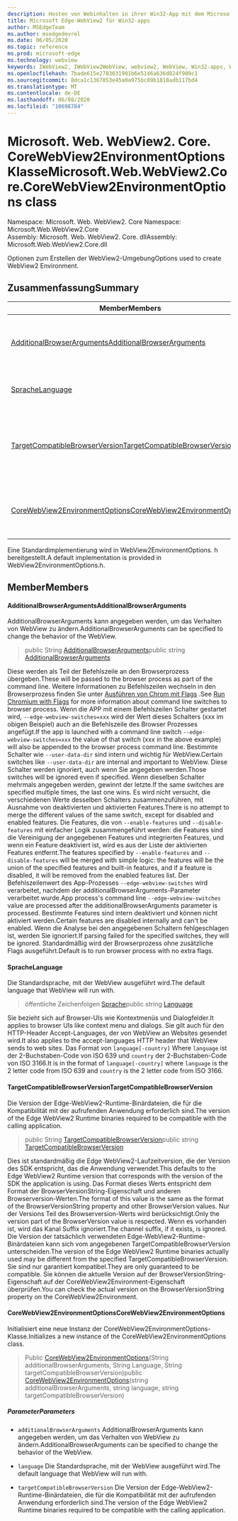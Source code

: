 ```yaml
---
description: Hosten von Webinhalten in ihrer Win32-App mit dem Microsoft Edge WebView2-Steuerelement
title: Microsoft Edge-WebView2 für Win32-apps
author: MSEdgeTeam
ms.author: msedgedevrel
ms.date: 06/05/2020
ms.topic: reference
ms.prod: microsoft-edge
ms.technology: webview
keywords: IWebView2, IWebView2WebView, webview2, WebView, Win32-apps, Win32, Edge, ICoreWebView2, ICoreWebView2Controller, Browser-Steuerelement, Edge-HTML
ms.openlocfilehash: 7bade615e2783631901b6e5146a636d824f909c1
ms.sourcegitcommit: 8dca1c1367853e45a0a975bc89b1818adb117bd4
ms.translationtype: MT
ms.contentlocale: de-DE
ms.lasthandoff: 06/08/2020
ms.locfileid: "10698784"
---
```

# <span data-ttu-id="475ca-104">Microsoft. Web. WebView2. Core. CoreWebView2EnvironmentOptions Klasse</span><span class="sxs-lookup"><span data-stu-id="475ca-104">Microsoft.Web.WebView2.Core.CoreWebView2EnvironmentOptions class</span></span> 

<span data-ttu-id="475ca-105">Namespace: Microsoft. Web. WebView2. Core </span><span class="sxs-lookup"><span data-stu-id="475ca-105">Namespace: Microsoft.Web.WebView2.Core</span></span>\
<span data-ttu-id="475ca-106">Assembly: Microsoft. Web. WebView2. Core. dll</span><span class="sxs-lookup"><span data-stu-id="475ca-106">Assembly: Microsoft.Web.WebView2.Core.dll</span></span>

<span data-ttu-id="475ca-107">Optionen zum Erstellen der WebView2-Umgebung</span><span class="sxs-lookup"><span data-stu-id="475ca-107">Options used to create WebView2 Environment.</span></span>

## <span data-ttu-id="475ca-108">Zusammenfassung</span><span class="sxs-lookup"><span data-stu-id="475ca-108">Summary</span></span>

 <span data-ttu-id="475ca-109">Member</span><span class="sxs-lookup"><span data-stu-id="475ca-109">Members</span></span>                        | <span data-ttu-id="475ca-110">Beschreibungen</span><span class="sxs-lookup"><span data-stu-id="475ca-110">Descriptions</span></span>
--------------------------------|---------------------------------------------
[<span data-ttu-id="475ca-111">AdditionalBrowserArguments</span><span class="sxs-lookup"><span data-stu-id="475ca-111">AdditionalBrowserArguments</span></span>](#additionalbrowserarguments) | <span data-ttu-id="475ca-112">AdditionalBrowserArguments kann angegeben werden, um das Verhalten von WebView zu ändern.</span><span class="sxs-lookup"><span data-stu-id="475ca-112">AdditionalBrowserArguments can be specified to change the behavior of the WebView.</span></span>
[<span data-ttu-id="475ca-113">Sprache</span><span class="sxs-lookup"><span data-stu-id="475ca-113">Language</span></span>](#language) | <span data-ttu-id="475ca-114">Die Standardsprache, mit der WebView ausgeführt wird.</span><span class="sxs-lookup"><span data-stu-id="475ca-114">The default language that WebView will run with.</span></span>
[<span data-ttu-id="475ca-115">TargetCompatibleBrowserVersion</span><span class="sxs-lookup"><span data-stu-id="475ca-115">TargetCompatibleBrowserVersion</span></span>](#targetcompatiblebrowserversion) | <span data-ttu-id="475ca-116">Die Version der Edge-WebView2-Runtime-Binärdateien, die für die Kompatibilität mit der aufrufenden Anwendung erforderlich sind.</span><span class="sxs-lookup"><span data-stu-id="475ca-116">The version of the Edge WebView2 Runtime binaries required to be compatible with the calling application.</span></span>
[<span data-ttu-id="475ca-117">CoreWebView2EnvironmentOptions</span><span class="sxs-lookup"><span data-stu-id="475ca-117">CoreWebView2EnvironmentOptions</span></span>](#corewebview2environmentoptions) | <span data-ttu-id="475ca-118">Initialisiert eine neue Instanz der CoreWebView2EnvironmentOptions-Klasse.</span><span class="sxs-lookup"><span data-stu-id="475ca-118">Initializes a new instance of the CoreWebView2EnvironmentOptions class.</span></span>

<span data-ttu-id="475ca-119">Eine Standardimplementierung wird in WebView2EnvironmentOptions. h bereitgestellt.</span><span class="sxs-lookup"><span data-stu-id="475ca-119">A default implementation is provided in WebView2EnvironmentOptions.h.</span></span>

## <span data-ttu-id="475ca-120">Member</span><span class="sxs-lookup"><span data-stu-id="475ca-120">Members</span></span>

#### <span data-ttu-id="475ca-121">AdditionalBrowserArguments</span><span class="sxs-lookup"><span data-stu-id="475ca-121">AdditionalBrowserArguments</span></span> 

<span data-ttu-id="475ca-122">AdditionalBrowserArguments kann angegeben werden, um das Verhalten von WebView zu ändern.</span><span class="sxs-lookup"><span data-stu-id="475ca-122">AdditionalBrowserArguments can be specified to change the behavior of the WebView.</span></span>

> <span data-ttu-id="475ca-123">public String [AdditionalBrowserArguments](#additionalbrowserarguments)</span><span class="sxs-lookup"><span data-stu-id="475ca-123">public string [AdditionalBrowserArguments](#additionalbrowserarguments)</span></span>

<span data-ttu-id="475ca-124">Diese werden als Teil der Befehlszeile an den Browserprozess übergeben.</span><span class="sxs-lookup"><span data-stu-id="475ca-124">These will be passed to the browser process as part of the command line.</span></span> <span data-ttu-id="475ca-125">Weitere Informationen zu Befehlszeilen wechseln in den Browserprozess finden Sie unter [Ausführen von Chrom mit Flags](https://aka.ms/RunChromiumWithFlags) .</span><span class="sxs-lookup"><span data-stu-id="475ca-125">See [Run Chromium with Flags](https://aka.ms/RunChromiumWithFlags) for more information about command line switches to browser process.</span></span> <span data-ttu-id="475ca-126">Wenn die APP mit einem Befehlszeilen Schalter gestartet wird, `--edge-webview-switches=xxx` wird der Wert dieses Schalters (xxx im obigen Beispiel) auch an die Befehlszeile des Browser Prozesses angefügt.</span><span class="sxs-lookup"><span data-stu-id="475ca-126">If the app is launched with a command line switch `--edge-webview-switches=xxx` the value of that switch (xxx in the above example) will also be appended to the browser process command line.</span></span> <span data-ttu-id="475ca-127">Bestimmte Schalter wie `--user-data-dir` sind intern und wichtig für WebView.</span><span class="sxs-lookup"><span data-stu-id="475ca-127">Certain switches like `--user-data-dir` are internal and important to WebView.</span></span> <span data-ttu-id="475ca-128">Diese Schalter werden ignoriert, auch wenn Sie angegeben werden.</span><span class="sxs-lookup"><span data-stu-id="475ca-128">Those switches will be ignored even if specified.</span></span> <span data-ttu-id="475ca-129">Wenn dieselben Schalter mehrmals angegeben werden, gewinnt der letzte.</span><span class="sxs-lookup"><span data-stu-id="475ca-129">If the same switches are specified multiple times, the last one wins.</span></span> <span data-ttu-id="475ca-130">Es wird nicht versucht, die verschiedenen Werte desselben Schalters zusammenzuführen, mit Ausnahme von deaktivierten und aktivierten Features.</span><span class="sxs-lookup"><span data-stu-id="475ca-130">There is no attempt to merge the different values of the same switch, except for disabled and enabled features.</span></span> <span data-ttu-id="475ca-131">Die Features, die von `--enable-features` und `--disable-features` mit einfacher Logik zusammengeführt werden: die Features sind die Vereinigung der angegebenen Features und integrierten Features, und wenn ein Feature deaktiviert ist, wird es aus der Liste der aktivierten Features entfernt.</span><span class="sxs-lookup"><span data-stu-id="475ca-131">The features specified by `--enable-features` and `--disable-features` will be merged with simple logic: the features will be the union of the specified features and built-in features, and if a feature is disabled, it will be removed from the enabled features list.</span></span> <span data-ttu-id="475ca-132">Der Befehlszeilenwert des App-Prozesses `--edge-webview-switches` wird verarbeitet, nachdem der additionalBrowserArguments-Parameter verarbeitet wurde.</span><span class="sxs-lookup"><span data-stu-id="475ca-132">App process's command line `--edge-webview-switches` value are processed after the additionalBrowserArguments parameter is processed.</span></span> <span data-ttu-id="475ca-133">Bestimmte Features sind intern deaktiviert und können nicht aktiviert werden.</span><span class="sxs-lookup"><span data-stu-id="475ca-133">Certain features are disabled internally and can't be enabled.</span></span> <span data-ttu-id="475ca-134">Wenn die Analyse bei den angegebenen Schaltern fehlgeschlagen ist, werden Sie ignoriert.</span><span class="sxs-lookup"><span data-stu-id="475ca-134">If parsing failed for the specified switches, they will be ignored.</span></span> <span data-ttu-id="475ca-135">Standardmäßig wird der Browserprozess ohne zusätzliche Flags ausgeführt.</span><span class="sxs-lookup"><span data-stu-id="475ca-135">Default is to run browser process with no extra flags.</span></span>

#### <span data-ttu-id="475ca-136">Sprache</span><span class="sxs-lookup"><span data-stu-id="475ca-136">Language</span></span> 

<span data-ttu-id="475ca-137">Die Standardsprache, mit der WebView ausgeführt wird.</span><span class="sxs-lookup"><span data-stu-id="475ca-137">The default language that WebView will run with.</span></span>

> <span data-ttu-id="475ca-138">öffentliche Zeichenfolgen [Sprache](#language)</span><span class="sxs-lookup"><span data-stu-id="475ca-138">public string [Language](#language)</span></span>

<span data-ttu-id="475ca-139">Sie bezieht sich auf Browser-UIs wie Kontextmenüs und Dialogfelder.</span><span class="sxs-lookup"><span data-stu-id="475ca-139">It applies to browser UIs like context menu and dialogs.</span></span> <span data-ttu-id="475ca-140">Sie gilt auch für den HTTP-Header Accept-Languages, der von WebView an Websites gesendet wird.</span><span class="sxs-lookup"><span data-stu-id="475ca-140">It also applies to the accept-languages HTTP header that WebView sends to web sites.</span></span> <span data-ttu-id="475ca-141">Das Format von `language[-country]` Where `language` ist der 2-Buchstaben-Code von ISO 639 und `country` der 2-Buchstaben-Code von ISO 3166.</span><span class="sxs-lookup"><span data-stu-id="475ca-141">It is in the format of `language[-country]` where `language` is the 2 letter code from ISO 639 and `country` is the 2 letter code from ISO 3166.</span></span>

#### <span data-ttu-id="475ca-142">TargetCompatibleBrowserVersion</span><span class="sxs-lookup"><span data-stu-id="475ca-142">TargetCompatibleBrowserVersion</span></span> 

<span data-ttu-id="475ca-143">Die Version der Edge-WebView2-Runtime-Binärdateien, die für die Kompatibilität mit der aufrufenden Anwendung erforderlich sind.</span><span class="sxs-lookup"><span data-stu-id="475ca-143">The version of the Edge WebView2 Runtime binaries required to be compatible with the calling application.</span></span>

> <span data-ttu-id="475ca-144">public String [TargetCompatibleBrowserVersion](#targetcompatiblebrowserversion)</span><span class="sxs-lookup"><span data-stu-id="475ca-144">public string [TargetCompatibleBrowserVersion](#targetcompatiblebrowserversion)</span></span>

<span data-ttu-id="475ca-145">Dies ist standardmäßig die Edge WebView2-Laufzeitversion, die der Version des SDK entspricht, das die Anwendung verwendet.</span><span class="sxs-lookup"><span data-stu-id="475ca-145">This defaults to the Edge WebView2 Runtime version that corresponds with the version of the SDK the application is using.</span></span> <span data-ttu-id="475ca-146">Das Format dieses Werts entspricht dem Format der BrowserVersionString-Eigenschaft und anderen Browserversion-Werten.</span><span class="sxs-lookup"><span data-stu-id="475ca-146">The format of this value is the same as the format of the BrowserVersionString property and other BrowserVersion values.</span></span> <span data-ttu-id="475ca-147">Nur der Versions Teil des Browserversion-Werts wird berücksichtigt.</span><span class="sxs-lookup"><span data-stu-id="475ca-147">Only the version part of the BrowserVersion value is respected.</span></span> <span data-ttu-id="475ca-148">Wenn es vorhanden ist, wird das Kanal Suffix ignoriert.</span><span class="sxs-lookup"><span data-stu-id="475ca-148">The channel suffix, if it exists, is ignored.</span></span> <span data-ttu-id="475ca-149">Die Version der tatsächlich verwendeten Edge-WebView2-Runtime-Binärdateien kann sich vom angegebenen TargetCompatibleBrowserVersion unterscheiden.</span><span class="sxs-lookup"><span data-stu-id="475ca-149">The version of the Edge WebView2 Runtime binaries actually used may be different from the specified TargetCompatibleBrowserVersion.</span></span> <span data-ttu-id="475ca-150">Sie sind nur garantiert kompatibel.</span><span class="sxs-lookup"><span data-stu-id="475ca-150">They are only guaranteed to be compatible.</span></span> <span data-ttu-id="475ca-151">Sie können die aktuelle Version auf der BrowserVersionString-Eigenschaft auf der CoreWebView2Environment-Eigenschaft überprüfen.</span><span class="sxs-lookup"><span data-stu-id="475ca-151">You can check the actual version on the BrowserVersionString property on the CoreWebView2Environment.</span></span>

#### <span data-ttu-id="475ca-152">CoreWebView2EnvironmentOptions</span><span class="sxs-lookup"><span data-stu-id="475ca-152">CoreWebView2EnvironmentOptions</span></span> 

<span data-ttu-id="475ca-153">Initialisiert eine neue Instanz der CoreWebView2EnvironmentOptions-Klasse.</span><span class="sxs-lookup"><span data-stu-id="475ca-153">Initializes a new instance of the CoreWebView2EnvironmentOptions class.</span></span>

> <span data-ttu-id="475ca-154">Public [CoreWebView2EnvironmentOptions](#corewebview2environmentoptions)(String additionalBrowserArguments, String Language, String targetCompatibleBrowserVersion)</span><span class="sxs-lookup"><span data-stu-id="475ca-154">public  [CoreWebView2EnvironmentOptions](#corewebview2environmentoptions)(string additionalBrowserArguments, string language, string targetCompatibleBrowserVersion)</span></span>

##### <span data-ttu-id="475ca-155">Parameter</span><span class="sxs-lookup"><span data-stu-id="475ca-155">Parameters</span></span>
* `additionalBrowserArguments` <span data-ttu-id="475ca-156">AdditionalBrowserArguments kann angegeben werden, um das Verhalten von WebView zu ändern.</span><span class="sxs-lookup"><span data-stu-id="475ca-156">AdditionalBrowserArguments can be specified to change the behavior of the WebView.</span></span> 

* `language` <span data-ttu-id="475ca-157">Die Standardsprache, mit der WebView ausgeführt wird.</span><span class="sxs-lookup"><span data-stu-id="475ca-157">The default language that WebView will run with.</span></span> 

* `targetCompatibleBrowserVersion` <span data-ttu-id="475ca-158">Die Version der Edge-WebView2-Runtime-Binärdateien, die für die Kompatibilität mit der aufrufenden Anwendung erforderlich sind.</span><span class="sxs-lookup"><span data-stu-id="475ca-158">The version of the Edge WebView2 Runtime binaries required to be compatible with the calling application.</span></span>

